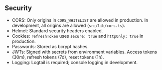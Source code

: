 ## Security

- CORS: Only origins in `CORS_WHITELIST` are allowed in production. In development, all origins are allowed (`src/lib/cors.ts`).
- Helmet: Standard security headers enabled.
- Cookies: `refreshToken` uses `secure: true` and `httpOnly: true` in production.
- Passwords: Stored as bcrypt hashes.
- JWTs: Signed with secrets from environment variables. Access tokens (30m), refresh tokens (7d), reset tokens (1h).
- Logging: Logtail is required; console logging in development.
